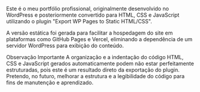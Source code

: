 Este é o meu portfólio profissional, originalmente desenvolvido no WordPress e posteriormente convertido para HTML, CSS e JavaScript utilizando o plugin "Export WP Pages to Static HTML/CSS".

A versão estática foi gerada para facilitar a hospedagem do site em plataformas como GitHub Pages e Vercel, eliminando a dependência de um servidor WordPress para exibição do conteúdo.

Observação Importante
A organização e a indentação do código HTML, CSS e JavaScript gerados automaticamente podem não estar perfeitamente estruturadas, pois este é um resultado direto da exportação do plugin. Pretendo, no futuro, melhorar a estrutura e a legibilidade do código para fins de manutenção e aprendizado.

